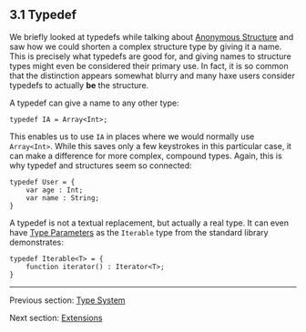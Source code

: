## 3.1 Typedef

We briefly looked at typedefs while talking about [Anonymous Structure](https://github.com/Simn/HaxeManual/tree/master/md/manual/2.5-Anonymous_Structure.md) and saw how we could shorten a complex structure type by giving it a name. This is precisely what typedefs are good for, and giving names to structure types might even be considered their primary use. In fact, it is so common that the distinction appears somewhat blurry and many haxe users consider typedefs to actually **be** the structure.

A typedef can give a name to any other type:

```
typedef IA = Array<Int>;
```
This enables us to use `IA` in places where we would normally use `Array<Int>`. While this saves only a few keystrokes in this particular case, it can make a difference for more complex, compound types. Again, this is why typedef and structures seem so connected:

```
typedef User = {
    var age : Int;
    var name : String;
}
```
A typedef is not a textual replacement, but actually a real type. It can even have [Type Parameters](https://github.com/Simn/HaxeManual/tree/master/md/manual/3.2-Type_Parameters.md) as the `Iterable` type from the standard library demonstrates:

```
typedef Iterable<T> = {
	function iterator() : Iterator<T>;
}
```

---

Previous section: [Type System](https://github.com/Simn/HaxeManual/tree/master/md/manual/3-Type_System.md)

Next section: [Extensions](https://github.com/Simn/HaxeManual/tree/master/md/manual/3.1.1-Extensions.md)